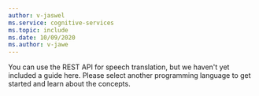 ```yaml
---
author: v-jaswel
ms.service: cognitive-services
ms.topic: include
ms.date: 10/09/2020
ms.author: v-jawe
---
```


You can use the REST API for speech translation, but we haven't yet included a guide here. Please select another programming language to get started and learn about the concepts. 